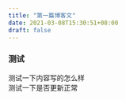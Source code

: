 ```yaml
---
title: "第一篇博客文"
date: 2021-03-08T15:30:51+08:00
draft: false
---
```

### 测试
测试一下内容写的怎么样  
测试一下是否更新正常
